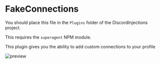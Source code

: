 # FakeConnections

You should place this file in the `Plugins` folder of the DiscordInjections project.

This requires the `superagent` NPM module.

This plugin gives you the ability to add custom connections to your profile

![preview](https://i-need.discord.cards/fed74a.png)